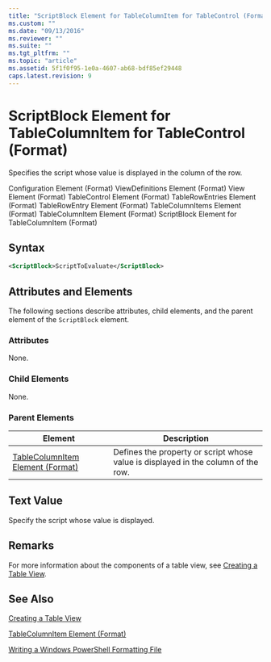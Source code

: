 ```yaml
---
title: "ScriptBlock Element for TableColumnItem for TableControl (Format) | Microsoft Docs"
ms.custom: ""
ms.date: "09/13/2016"
ms.reviewer: ""
ms.suite: ""
ms.tgt_pltfrm: ""
ms.topic: "article"
ms.assetid: 5f1f0f95-1e0a-4607-ab68-bdf85ef29448
caps.latest.revision: 9
---
```

# ScriptBlock Element for TableColumnItem for TableControl (Format)

Specifies the script whose value is displayed in the column of the row.

Configuration Element (Format)
ViewDefinitions Element (Format)
View Element (Format)
TableControl Element (Format)
TableRowEntries Element (Format)
TableRowEntry Element (Format)
TableColumnItems Element (Format)
TableColumnItem Element (Format)
ScriptBlock Element for TableColumnItem (Format)

## Syntax

```xml
<ScriptBlock>ScriptToEvaluate</ScriptBlock>
```

## Attributes and Elements

The following sections describe attributes, child elements, and the parent element of the `ScriptBlock` element.

### Attributes

None.

### Child Elements

None.

### Parent Elements

|Element|Description|
|-------------|-----------------|
|[TableColumnItem Element (Format)](./tablecolumnitem-element-for-tablecolumnitems-for-tablecontrol-format.md)|Defines the property or script whose value is displayed in the column of the row.|

## Text Value

Specify the script whose value is displayed.

## Remarks

For more information about the components of a table view, see [Creating a Table View](./creating-a-table-view.md).

## See Also

[Creating a Table View](./creating-a-table-view.md)

[TableColumnItem Element (Format)](./tablecolumnitem-element-for-tablecolumnitems-for-tablecontrol-format.md)

[Writing a Windows PowerShell Formatting File](./writing-a-windows-powershell-formatting-file.md)
